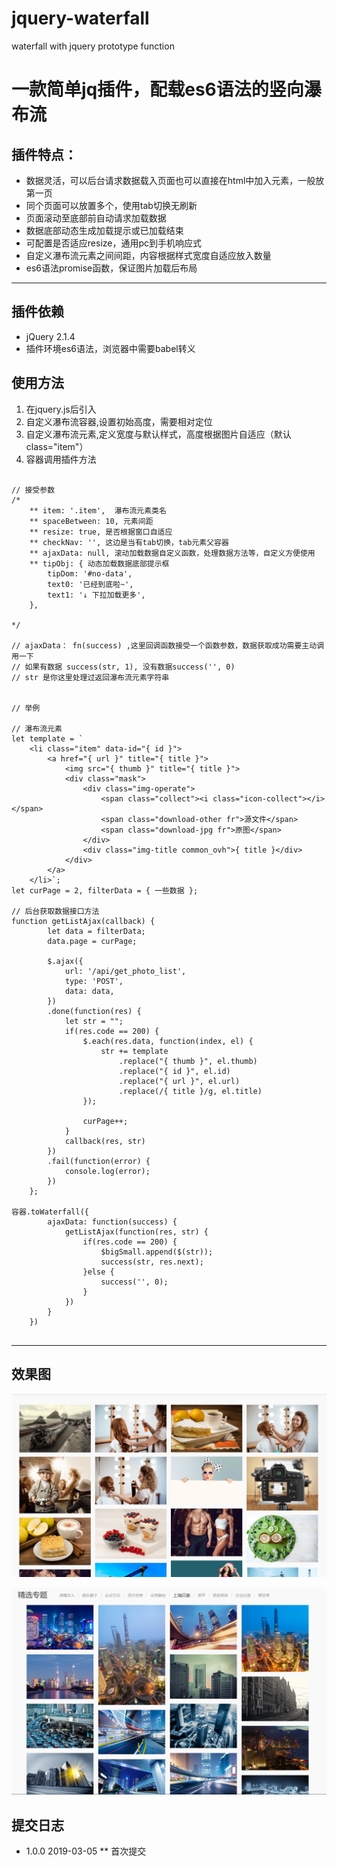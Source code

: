 # jquery-waterfall
waterfall with jquery prototype function

# 一款简单jq插件，配载**es6**语法的竖向瀑布流

## 插件特点：

* 数据灵活，可以后台请求数据载入页面也可以直接在html中加入元素，一般放第一页
* 同个页面可以放置多个，使用tab切换无刷新
* 页面滚动至底部前自动请求加载数据
* 数据底部动态生成加载提示或已加载结束
* 可配置是否适应resize，通用pc到手机响应式
* 自定义瀑布流元素之间间距，内容根据样式宽度自适应放入数量
* es6语法promise函数，保证图片加载后布局

---

## 插件依赖

* jQuery 2.1.4
* 插件环境es6语法，浏览器中需要babel转义

## 使用方法

1. 在jquery.js后引入
2. 自定义瀑布流容器,设置初始高度，需要相对定位
2. 自定义瀑布流元素,定义宽度与默认样式，高度根据图片自适应（默认class="item"）
3. 容器调用插件方法

```

// 接受参数
/*
	** item: '.item',  瀑布流元素类名
    ** spaceBetween: 10, 元素间距
    ** resize: true, 是否根据窗口自适应
    ** checkNav: '', 这边是当有tab切换，tab元素父容器
    ** ajaxData: null, 滚动加载数据自定义函数，处理数据方法等，自定义方便使用
    ** tipObj: { 动态加载数据底部提示框
        tipDom: '#no-data',
        text0: '已经到底啦~',
        text1: '↓ 下拉加载更多',
    }, 

*/

// ajaxData： fn(success) ,这里回调函数接受一个函数参数，数据获取成功需要主动调用一下
// 如果有数据 success(str, 1), 没有数据success('', 0)
// str 是你这里处理过返回瀑布流元素字符串


// 举例

// 瀑布流元素
let template = `
	<li class="item" data-id="{ id }">
		<a href="{ url }" title="{ title }">
			<img src="{ thumb }" title="{ title }">
			<div class="mask">
				<div class="img-operate">
					<span class="collect"><i class="icon-collect"></i></span>
					<span class="download-other fr">源文件</span>
					<span class="download-jpg fr">原图</span>
				</div>
				<div class="img-title common_ovh">{ title }</div>
			</div>
		</a>
	</li>`;
let curPage = 2, filterData = { 一些数据 };

// 后台获取数据接口方法
function getListAjax(callback) {
		let data = filterData;
		data.page = curPage;

        $.ajax({
        	url: '/api/get_photo_list',
        	type: 'POST',
        	data: data,
        })
        .done(function(res) {
        	let str = "";
        	if(res.code == 200) {
		        $.each(res.data, function(index, el) {
		        	str += template
		        		.replace("{ thumb }", el.thumb)
		        		.replace("{ id }", el.id)
		        		.replace("{ url }", el.url)
		        		.replace(/{ title }/g, el.title)
		        });

		        curPage++;
        	}
        	callback(res, str)
        })
        .fail(function(error) {
        	console.log(error);
        })
	};

容器.toWaterfall({
		ajaxData: function(success) {
			getListAjax(function(res, str) {
				if(res.code == 200) {
			        $bigSmall.append($(str));
			        success(str, res.next);
	        	}else {
	        		success('', 0);
	        	}
			})
		}
	})


```

--- 

## 效果图

![效果图1](/imgs/1.png)

![效果图1](/imgs/2.png)

## 提交日志

* 1.0.0 2019-03-05
** 首次提交